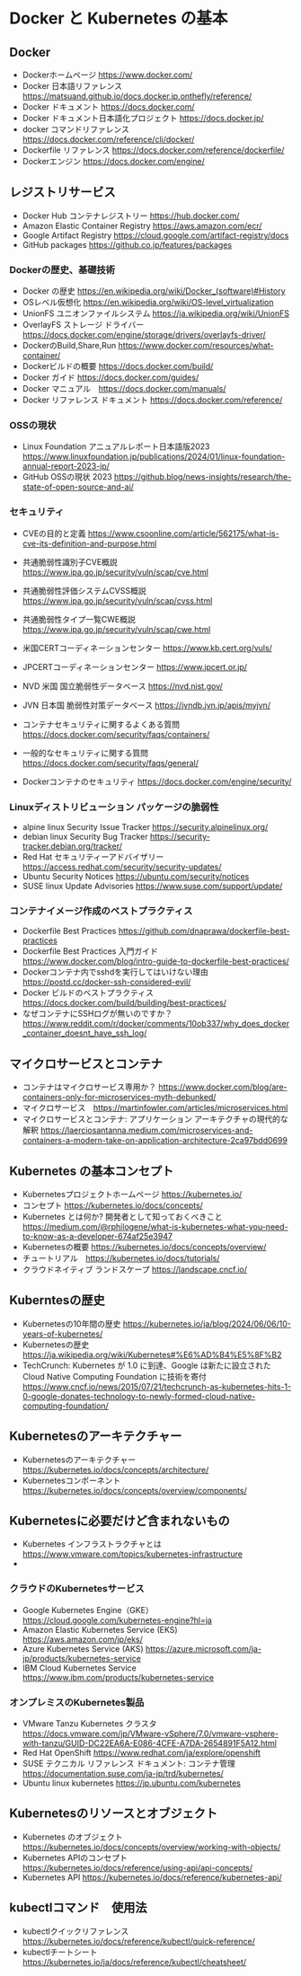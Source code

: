 # Docker と Kubernetes の基本 



## Docker 
- Dockerホームページ https://www.docker.com/
- Docker 日本語リファレンス https://matsuand.github.io/docs.docker.jp.onthefly/reference/
- Docker ドキュメント https://docs.docker.com/
- Docker ドキュメント日本語化プロジェクト https://docs.docker.jp/
- docker コマンドリファレンス https://docs.docker.com/reference/cli/docker/
- Dockerfile リファレンス https://docs.docker.com/reference/dockerfile/
- Dockerエンジン https://docs.docker.com/engine/

## レジストリサービス
- Docker Hub コンテナレジストリー https://hub.docker.com/
- Amazon Elastic Container Registry https://aws.amazon.com/ecr/
- Google Artifact Registry https://cloud.google.com/artifact-registry/docs
- GitHub packages https://github.co.jp/features/packages


### Dockerの歴史、基礎技術
- Docker の歴史 https://en.wikipedia.org/wiki/Docker_(software)#History
- OSレベル仮想化 https://en.wikipedia.org/wiki/OS-level_virtualization
- UnionFS ユニオンファイルシステム https://ja.wikipedia.org/wiki/UnionFS
- OverlayFS ストレージ ドライバー https://docs.docker.com/engine/storage/drivers/overlayfs-driver/
- DockerのBuild,Share,Run https://www.docker.com/resources/what-container/
- Dockerビルドの概要 https://docs.docker.com/build/
- Docker ガイド https://docs.docker.com/guides/
- Docker マニュアル　https://docs.docker.com/manuals/
- Docker リファレンス ドキュメント https://docs.docker.com/reference/


### OSSの現状
- Linux Foundation アニュアルレポート日本語版2023 https://www.linuxfoundation.jp/publications/2024/01/linux-foundation-annual-report-2023-jp/
- GitHub OSSの現状 2023 https://github.blog/news-insights/research/the-state-of-open-source-and-ai/


### セキュリティ
- CVEの目的と定義 https://www.csoonline.com/article/562175/what-is-cve-its-definition-and-purpose.html
- 共通脆弱性識別子CVE概説 https://www.ipa.go.jp/security/vuln/scap/cve.html
- 共通脆弱性評価システムCVSS概説 https://www.ipa.go.jp/security/vuln/scap/cvss.html
- 共通脆弱性タイプ一覧CWE概説 https://www.ipa.go.jp/security/vuln/scap/cwe.html

- 米国CERTコーディネーションセンター https://www.kb.cert.org/vuls/
- JPCERTコーディネーションセンター https://www.jpcert.or.jp/
- NVD 米国 国立脆弱性データベース https://nvd.nist.gov/
- JVN 日本国 脆弱性対策データベース https://jvndb.jvn.jp/apis/myjvn/

- コンテナセキュリティに関するよくある質問 https://docs.docker.com/security/faqs/containers/
- 一般的なセキュリティに関する質問 https://docs.docker.com/security/faqs/general/
- Dockerコンテナのセキュリティ https://docs.docker.com/engine/security/


### Linuxディストリビューション パッケージの脆弱性
- alpine linux Security Issue Tracker https://security.alpinelinux.org/
- debian linux Security Bug Tracker https://security-tracker.debian.org/tracker/
- Red Hat セキュリティーアドバイザリー https://access.redhat.com/security/security-updates/
- Ubuntu Security Notices https://ubuntu.com/security/notices
- SUSE linux Update Advisories https://www.suse.com/support/update/


### コンテナイメージ作成のベストプラクティス
- Dockerfile Best Practices https://github.com/dnaprawa/dockerfile-best-practices
- Dockerfile Best Practices 入門ガイド https://www.docker.com/blog/intro-guide-to-dockerfile-best-practices/
- Dockerコンテナ内でsshdを実行してはいけない理由 https://postd.cc/docker-ssh-considered-evil/
- Docker ビルドのベストプラクティス https://docs.docker.com/build/building/best-practices/
- なぜコンテナにSSHログが無いのですか？ https://www.reddit.com/r/docker/comments/10ob337/why_does_docker_container_doesnt_have_ssh_log/


## マイクロサービスとコンテナ 
- コンテナはマイクロサービス専用か？ https://www.docker.com/blog/are-containers-only-for-microservices-myth-debunked/
- マイクロサービス　https://martinfowler.com/articles/microservices.html
- マイクロサービスとコンテナ: アプリケーション アーキテクチャの現代的な解釈 https://laerciosantanna.medium.com/microservices-and-containers-a-modern-take-on-application-architecture-2ca97bdd0699



## Kubernetes の基本コンセプト
- Kubernetesプロジェクトホームページ https://kubernetes.io/
- コンセプト https://kubernetes.io/docs/concepts/
- Kubernetes とは何か? 開発者として知っておくべきこと https://medium.com/@rphilogene/what-is-kubernetes-what-you-need-to-know-as-a-developer-674af25e3947
- Kubernetesの概要 https://kubernetes.io/docs/concepts/overview/
- チュートリアル　https://kubernetes.io/docs/tutorials/
- クラウドネイティブ ランドスケープ https://landscape.cncf.io/

## Kuberntesの歴史
- Kubernetesの10年間の歴史 https://kubernetes.io/ja/blog/2024/06/06/10-years-of-kubernetes/
- Kubernetesの歴史 https://ja.wikipedia.org/wiki/Kubernetes#%E6%AD%B4%E5%8F%B2
- TechCrunch: Kubernetes が 1.0 に到達、Google は新たに設立された Cloud Native Computing Foundation に技術を寄付 https://www.cncf.io/news/2015/07/21/techcrunch-as-kubernetes-hits-1-0-google-donates-technology-to-newly-formed-cloud-native-computing-foundation/

## Kubernetesのアーキテクチャー
- Kubernetesのアーキテクチャー https://kubernetes.io/docs/concepts/architecture/
- Kubernetesコンポーネント https://kubernetes.io/docs/concepts/overview/components/


## Kubernetesに必要だけど含まれないもの
- Kubernetes インフラストラクチャとは https://www.vmware.com/topics/kubernetes-infrastructure
- 

### クラウドのKubernetesサービス
- Google Kubernetes Engine（GKE）https://cloud.google.com/kubernetes-engine?hl=ja
- Amazon Elastic Kubernetes Service (EKS) https://aws.amazon.com/jp/eks/
- Azure Kubernetes Service (AKS) https://azure.microsoft.com/ja-jp/products/kubernetes-service
- IBM Cloud Kubernetes Service https://www.ibm.com/products/kubernetes-service


### オンプレミスのKubernetes製品
- VMware Tanzu Kubernetes クラスタ https://docs.vmware.com/jp/VMware-vSphere/7.0/vmware-vsphere-with-tanzu/GUID-DC22EA6A-E086-4CFE-A7DA-2654891F5A12.html
- Red Hat OpenShift https://www.redhat.com/ja/explore/openshift
- SUSE テクニカル リファレンス ドキュメント: コンテナ管理 https://documentation.suse.com/ja-jp/trd/kubernetes/
- Ubuntu linux kubernetes https://jp.ubuntu.com/kubernetes


## Kubernetesのリソースとオブジェクト
- Kubernetes のオブジェクト https://kubernetes.io/docs/concepts/overview/working-with-objects/
- Kubernetes APIのコンセプト https://kubernetes.io/docs/reference/using-api/api-concepts/
- Kubernetes API https://kubernetes.io/docs/reference/kubernetes-api/

## kubectlコマンド　使用法
- kubectlクイックリファレンス https://kubernetes.io/docs/reference/kubectl/quick-reference/
- kubectlチートシート https://kubernetes.io/ja/docs/reference/kubectl/cheatsheet/
